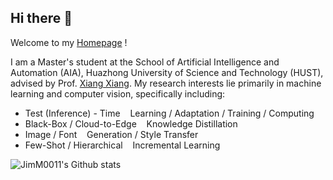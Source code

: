 ## Hi there 👋

<!--
**JimM0011/JimM0011** is a ✨ _special_ ✨ repository because its `README.md` (this file) appears on your GitHub profile.

Here are some ideas to get you started:

- 🔭 I’m currently working on ...
- 🌱 I’m currently learning ...
- 👯 I’m looking to collaborate on ...
- 🤔 I’m looking for help with ...
- 💬 Ask me about ...
- 📫 How to reach me: ...
- 😄 Pronouns: ...
- ⚡ Fun fact: ...
-->

Welcome to my [Homepage](https://jimm0011.github.io/) !

I am a Master's student at the School of Artificial Intelligence and Automation (AIA), 
Huazhong University of Science and Technology (HUST), 
advised by Prof. [Xiang Xiang](https://eglxiang.github.io/).
My research interests lie primarily in machine learning and computer vision, specifically including:

- Test (Inference) - Time &nbsp;&nbsp; Learning / Adaptation / Training / Computing
- Black-Box / Cloud-to-Edge &nbsp;&nbsp; Knowledge Distillation
- Image / Font &nbsp;&nbsp; Generation / Style Transfer
- Few-Shot / Hierarchical &nbsp;&nbsp; Incremental Learning

![JimM0011's Github stats](https://github-readme-stats.vercel.app/api?username=JimM0011&show_icons=true&theme=transparent)
